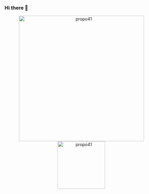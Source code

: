 ### Hi there 👋

<!--
**Propo41/Propo41** is a ✨ _special_ ✨ repository because its `README.md` (this file) appears on your GitHub profile.

Here are some ideas to get you started:

- 🔭 I’m currently working on ...
- 🌱 I’m currently learning ...
- 👯 I’m looking to collaborate on ...
- 🤔 I’m looking for help with ...
- 💬 Ask me about ...
- 📫 How to reach me: ...
- 😄 Pronouns: ...
- ⚡ Fun fact: ...
-->


<p align="center"> 
    <img src="https://github-readme-stats.vercel.app/api?username=propo41&count_private=true&show_icons=true&theme=dracula" alt="propo41" width="411"/> 
    <img src="https://github-readme-stats.vercel.app/api/top-langs/?username=propo41&langs_count=8&layout=compact&theme=dracula" alt="propo41" height="156" />
</p>
